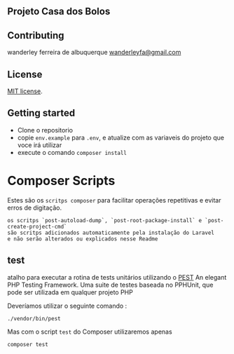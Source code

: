 ## Projeto Casa dos Bolos

## Contributing
wanderley ferreira de albuquerque [wanderleyfa@gmail.com](wanderleyfa@gmail.com)

## License

[MIT license](https://opensource.org/licenses/MIT).

## Getting started

- Clone o repositorio
- copie `env.example` para `.env`, e atualize com as variaveis do projeto que voce irá utilizar
- execute o comando `composer install`

# Composer Scripts

Estes são os `scritps composer` para facilitar operações repetitivas e evitar erros de digitação.
```
os scritps `post-autoload-dump`, `post-root-package-install` e `post-create-project-cmd`
são scritps adicionados automaticamente pela instalação do Laravel
e não serão alterados ou explicados nesse Readme
```

## test

atalho para executar a rotina de tests unitários utilizando o [PEST](https://pestphp.com/) An elegant PHP Testing Framework. Uma suite de testes baseada no PPHUnit, que pode ser utilizada em qualquer projeto PHP

Deveríamos utilizar o seguinte comando :
```bash
./vendor/bin/pest
```
Mas com o script `test` do Composer utilizaremos apenas
```bash
composer test
